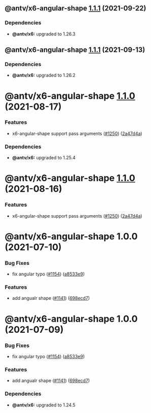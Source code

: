 ## @antv/x6-angular-shape [1.1.1](https://github.com/antvis/x6/compare/@antv/x6-angular-shape@1.1.0...@antv/x6-angular-shape@1.1.1) (2021-09-22)





### Dependencies

* **@antv/x6:** upgraded to 1.26.3

## @antv/x6-angular-shape [1.1.1](https://github.com/antvis/x6/compare/@antv/x6-angular-shape@1.1.0...@antv/x6-angular-shape@1.1.1) (2021-09-13)





### Dependencies

* **@antv/x6:** upgraded to 1.26.2

# @antv/x6-angular-shape [1.1.0](https://github.com/antvis/x6/compare/@antv/x6-angular-shape@1.0.0...@antv/x6-angular-shape@1.1.0) (2021-08-17)


### Features

* x6-angular-shape support pass arguments ([#1250](https://github.com/antvis/x6/issues/1250)) ([2a47d4a](https://github.com/antvis/x6/commit/2a47d4ad4ff313fc1e18e7327ba759ecf3f3867d))





### Dependencies

* **@antv/x6:** upgraded to 1.25.4

# @antv/x6-angular-shape [1.1.0](https://github.com/antvis/x6/compare/@antv/x6-angular-shape@1.0.0...@antv/x6-angular-shape@1.1.0) (2021-08-16)


### Features

* x6-angular-shape support pass arguments ([#1250](https://github.com/antvis/x6/issues/1250)) ([2a47d4a](https://github.com/antvis/x6/commit/2a47d4ad4ff313fc1e18e7327ba759ecf3f3867d))

# @antv/x6-angular-shape 1.0.0 (2021-07-10)


### Bug Fixes

* fix angular typo ([#1154](https://github.com/antvis/x6/issues/1154)) ([a8533e9](https://github.com/antvis/x6/commit/a8533e9a04ea8e0188dafa6c172e44189ff84dea))


### Features

* add angualr shape ([#1141](https://github.com/antvis/x6/issues/1141)) ([698ecd7](https://github.com/antvis/x6/commit/698ecd75bd3a60ee6ebcd42129aa1a92b812fab2))

# @antv/x6-angular-shape 1.0.0 (2021-07-09)


### Bug Fixes

* fix angular typo ([#1154](https://github.com/antvis/x6/issues/1154)) ([a8533e9](https://github.com/antvis/x6/commit/a8533e9a04ea8e0188dafa6c172e44189ff84dea))


### Features

* add angualr shape ([#1141](https://github.com/antvis/x6/issues/1141)) ([698ecd7](https://github.com/antvis/x6/commit/698ecd75bd3a60ee6ebcd42129aa1a92b812fab2))





### Dependencies

* **@antv/x6:** upgraded to 1.24.5
